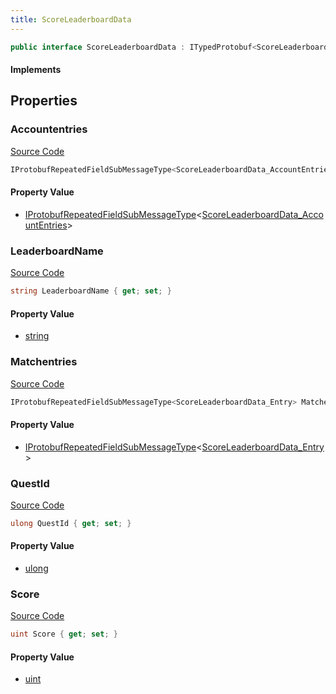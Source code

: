 ```yaml
---
title: ScoreLeaderboardData
---
```


```csharp
public interface ScoreLeaderboardData : ITypedProtobuf<ScoreLeaderboardData>, INativeHandle
```

#### Implements

## Properties

### Accountentries

[Source Code](https://github.com/swiftly-solution/swiftlys2/blob/main/managed/src/SwiftlyS2.Generated/Protobufs/Interfaces/ScoreLeaderboardData.cs#L19)

```csharp
IProtobufRepeatedFieldSubMessageType<ScoreLeaderboardData_AccountEntries> Accountentries { get; }
```

#### Property Value

- [IProtobufRepeatedFieldSubMessageType](/docs/api/shared/netmessages/iprotobufrepeatedfieldsubmessagetype-1)<[ScoreLeaderboardData_AccountEntries](/docs/api/shared/protobufdefinitions/scoreleaderboarddata_accountentries)>

### LeaderboardName

[Source Code](https://github.com/swiftly-solution/swiftlys2/blob/main/managed/src/SwiftlyS2.Generated/Protobufs/Interfaces/ScoreLeaderboardData.cs#L25)

```csharp
string LeaderboardName { get; set; }
```

#### Property Value

- [string](https://learn.microsoft.com/dotnet/api/system.string)

### Matchentries

[Source Code](https://github.com/swiftly-solution/swiftlys2/blob/main/managed/src/SwiftlyS2.Generated/Protobufs/Interfaces/ScoreLeaderboardData.cs#L22)

```csharp
IProtobufRepeatedFieldSubMessageType<ScoreLeaderboardData_Entry> Matchentries { get; }
```

#### Property Value

- [IProtobufRepeatedFieldSubMessageType](/docs/api/shared/netmessages/iprotobufrepeatedfieldsubmessagetype-1)<[ScoreLeaderboardData_Entry](/docs/api/shared/protobufdefinitions/scoreleaderboarddata_entry)>

### QuestId

[Source Code](https://github.com/swiftly-solution/swiftlys2/blob/main/managed/src/SwiftlyS2.Generated/Protobufs/Interfaces/ScoreLeaderboardData.cs#L13)

```csharp
ulong QuestId { get; set; }
```

#### Property Value

- [ulong](https://learn.microsoft.com/dotnet/api/system.uint64)

### Score

[Source Code](https://github.com/swiftly-solution/swiftlys2/blob/main/managed/src/SwiftlyS2.Generated/Protobufs/Interfaces/ScoreLeaderboardData.cs#L16)

```csharp
uint Score { get; set; }
```

#### Property Value

- [uint](https://learn.microsoft.com/dotnet/api/system.uint32)

